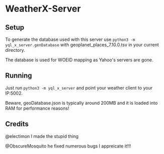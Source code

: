 # WeatherX-Server
## Setup
To generate the database used with this server use ```python3 -m yql_x_server.genDatabase``` with geoplanet_places_7.10.0.tsv in your current directory.

The database is used for WOEID mapping as Yahoo's servers are gone.

## Running
Just run ```python3 -m yql_x_server``` and point your weather client to your IP:5002.

Beware, geoDatabase.json is typically around 200MB and it is loaded into RAM for performance reasons!

## Credits
@electimon I made the stupid thing

@ObscureMosquito he fixed numerous bugs I appreicate it!!!
